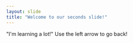 ```yaml
---
layout: slide
title: "Welcome to our seconds slide!"
---
```

"I'm learning a lot!"
Use the left arrow to go back!
